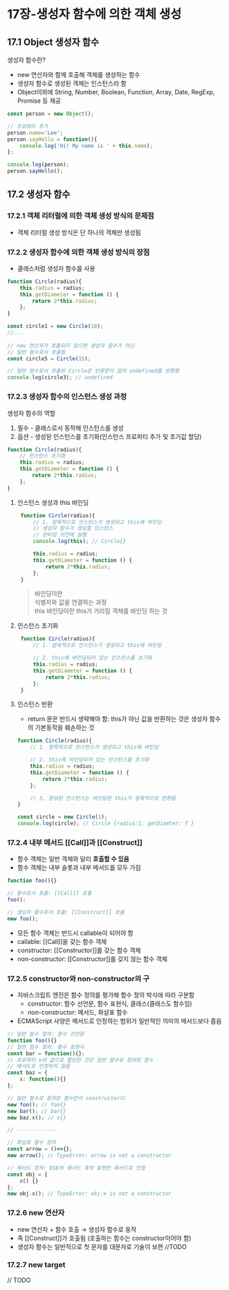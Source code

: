 # 17장-생성자 함수에 의한 객체 생성


## 17.1 Object 생성자 함수
생성자 함수란?
* new 연산자와 함께 호출해 객체를 생성하는 함수
* 생성자 함수로 생성된 객체는 인스턴스라 함
* Object이외에 String, Number, Boolean, Function, Array, Date, RegExp, Promise 등 제공

```javascript
const person = new Object();

// 프로퍼티 추가
person.name='Lee';
person.sayHello = function(){
    console.log('Hi! My name is ' + this.name);
};

console.log(person);
person.sayHello();
```

## 17.2 생성자 함수
### 17.2.1 객체 리터럴에 의한 객체 생성 방식의 문제점
* 객체 리터럴 생성 방식은 단 하나의 객체만 생성됨

### 17.2.2 생성자 함수에 의한 객체 생성 방식의 장점
* 클래스처럼 생성자 함수를 사용

```javascript
function Circle(radius){
    this.radius = radius;
    this.getDiameter = function () {
        return 2*this.radius;
    };
}

const circle1 = new Circle(10);
//...
 
// new 연산자가 호출되지 않으면 생성자 함수가 아닌 
// 일반 함수로서 호출됨
const circle5 = Circle(15);

// 일반 함수로서 호출된 Circle은 반환문이 없어 undefined를 반환함
console.log(circle3); // undefined
```

### 17.2.3 생성자 함수의 인스턴스 생성 과정
생성자 함수의 역할
1. 필수 - 클래스로서 동작해 인스턴스를 생성 
2. 옵션 - 생성된 인스턴스를 초기화(인스턴스 프로퍼티 추가 및 초기값 할당)
   
```javascript
function Circle(radius){
    // 인스턴스 초기화
    this.radius = radius;
    this.getDiameter = function () {
        return 2*this.radius;
    };
}
```

1. 인스턴스 생성과 this 바인딩
   ```javascript
    function Circle(radius){
        // 1. 암묵적으로 인스턴스가 생성되고 this에 바인딩
        // 생성자 함수가 생성할 인스턴스
        // 런타임 이전에 실행
        console.log(this); // Circle{}

        this.radius = radius;
        this.getDiameter = function () {
            return 2*this.radius;
        };
    }
   ```
   > 바인딩이란 <br/>
   >  식별자와 값을 연결하는 과정 <br/>
   >  this 바인딩이란 this가 가리킬 객체를 바인딩 하는 것

2. 인스턴스 초기화
   ```javascript
    function Circle(radius){
        // 1. 암묵적으로 인스턴스가 생성되고 this에 바인딩

        // 2. this에 바인딩되어 있는 인스턴스를 초기화
        this.radius = radius;
        this.getDiameter = function () {
            return 2*this.radius;
        };
    }
   ```

3. 인스턴스 반환
    * return 문은 반드시 생략해야 함: this가 아닌 값을 반환하는 것은 생성자 함수의 기본동작을 훼손하는 것
  
    ```javascript
    function Circle(radius){
        // 1. 암묵적으로 인스턴스가 생성되고 this에 바인딩

        // 2. this에 바인딩되어 있는 인스턴스를 초기화
        this.radius = radius;
        this.getDiameter = function () {
            return 2*this.radius;
        };

        // 3, 완성된 인스턴스는 바인딩된 this가 암묵적으로 반환됨
    }

    const circle = new Circle(1);
    console.log(circle); // Circle {radius:1, getDiamter: f }
   ```

### 17.2.4 내부 메서드 [[Call]]과 [[Construct]]
* 함수 객체는 일반 객체와 달리 **호출할 수 있음**
* 함수 객체는 내부 슬롯과 내부 메서드를 모두 가짐

```javascript
function foo(){}

// 함수로서 호출: [[Call]] 호출
foo(); 

// 생성자 함수로서 호출: [[Construct]] 호출
new foo();
```
* 모든 함수 객체는 반드시 callable이 되어야 함
* callable: [[Call]]을 갖는 함수 객체
* constructor: [[Constructor]]를 갖는 함수 객체
* non-constructor: [[Constructor]]를 갖지 않는 함수 객체

### 17.2.5 constructor와 non-constructor의 구
* 자바스크립트 엔진은 함수 정의를 평가해 함수 정의 박식에 따라 구분함
  * constructor: 함수 선언문, 함수 표현식, 클래스(클래스도 함수임)
  * non-constructor: 메서드, 화살표 함수
* ECMAScript 사양은 메서드로 인정하는 범위가 일반적인 의미의 메서드보다 좁음

```javascript
// 일반 함수 정의: 함수 선언문
function foo(){}
// 일반 함수 정의: 함수 표현식
const bar = function(){};
// 프로퍼티 x의 값으로 할당된 것은 일반 함수로 정의된 함수
// 메서드로 인정하지 않음
const baz = {
    x: function(){}
};

// 일반 함수로 정의된 함수만이 constructor다.
new foo(); // foo{}
new bar(); // bar{}
new baz.x(); // x{}

// -------------

// 화살표 함수 정의
const arrow = ()=>{};
new arrow(); // TypeError: arrow is not a constructor

// 메서드 정의: ES6의 메서드 축약 표현만 메서드로 인정
const obj = {
    x() {}
};
new obj.x(); // TypeError: obj.x is not a constructor
```

### 17.2.6 new 연산자
* new 연산자 + 함수 호출 → 생성자 함수로 동작
* 즉 [[Construct]]가 호출됨 (호출하는 함수는 constructor이어야 함)
* 생성자 함수는 일반적으로 첫 문자를 대문자로 기술이 보편
//TODO

### 17.2.7 new target
// TODO

